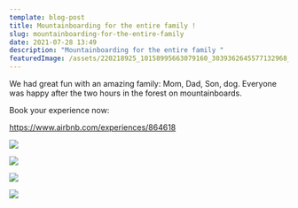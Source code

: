 ```yaml
---
template: blog-post
title: Mountainboarding for the entire family !
slug: mountainboarding-for-the-entire-family
date: 2021-07-28 13:49
description: "Mountainboarding for the entire family "
featuredImage: /assets/220218925_10158995663079160_3039362645577132968_n.jpg
---
```



We had great fun with an amazing family: Mom, Dad, Son, dog. Everyone was happy after the two hours in the forest on mountainboards.

Book your experience now:

https://www.airbnb.com/experiences/864618



![](/assets/221355745_10158995663069160_7034395206856908277_n.jpg)

![](/assets/219577561_10158995663029160_1165507229915879506_n.jpg)

![](/assets/221272558_10158995663054160_1943163324429803589_n.jpg)

![](/assets/221854396_10158995663034160_3099319074940820363_n.jpg)